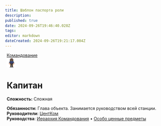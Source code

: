 ```yaml
---
title: Шаблон паспорта роли
description: 
published: true
date: 2024-09-26T19:46:40.028Z
tags: 
editor: markdown
dateCreated: 2024-09-26T19:21:17.004Z
---
```


<div style="display: flex; justify-content: center;">
  <div class="roles-passport comm">
    <div id="title" class="title comm">
      <a href="/roles/command" class="is-internal-link is-valid-page">Командование</a>
    </div>
    <div><div><div><img src="/roles/captain.png"></div></div><div><div>
      <h1 id="капитан" class="toc-header">Капитан</h1>
        <p><strong>Сложность:</strong> Сложная</p>
        <strong>Обязанности:</strong> Глава объекта. Занимается руководством всей станции.<br>
        <b>Руководители</b>: <a href="/roles/centralcommand" class="is-internal-link is-valid-page">ЦентКом</a><br>
        <b>Руководства</b>: <a href="/guides/hierarchyofcommand" title="Иерархия Командования" class="is-internal-link is-valid-page">Иерархия Командования</a> • <a href="/guides/especiallyvaluableitems" title="Особо ценные предметы" class="is-internal-link is-valid-page">Особо ценные предметы</a>
        </div></div></div></div></div>